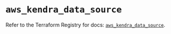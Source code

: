 # `aws_kendra_data_source`

Refer to the Terraform Registry for docs: [`aws_kendra_data_source`](https://registry.terraform.io/providers/hashicorp/aws/6.13.0/docs/resources/kendra_data_source).
